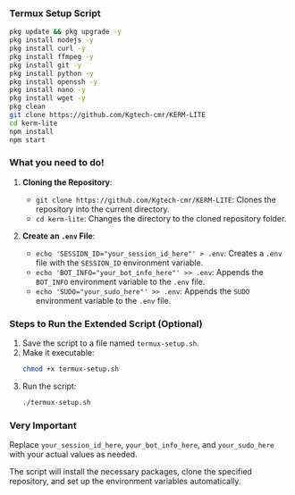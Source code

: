 ### Termux Setup Script

```bash
pkg update && pkg upgrade -y
pkg install nodejs -y
pkg install curl -y
pkg install ffmpeg -y
pkg install git -y
pkg install python -y
pkg install openssh -y
pkg install nano -y
pkg install wget -y
pkg clean
git clone https://github.com/Kgtech-cmr/KERM-LITE
cd kerm-lite
npm install
npm start
```

### What you need to do!

1. **Cloning the Repository**:
   - `git clone https://github.com/Kgtech-cmr/KERM-LITE`: Clones the repository into the current directory.
   - `cd kerm-lite`: Changes the directory to the cloned repository folder.

2. **Create an `.env` File**:
   - `echo 'SESSION_ID="your_session_id_here"' > .env`: Creates a `.env` file with the `SESSION_ID` environment variable.
   - `echo 'BOT_INFO="your_bot_info_here"' >> .env`: Appends the `BOT_INFO` environment variable to the `.env` file.
   - `echo 'SUDO="your_sudo_here"' >> .env`: Appends the `SUDO` environment variable to the `.env` file.

### Steps to Run the Extended Script (Optional)

1. Save the script to a file named `termux-setup.sh`.
2. Make it executable:
   ```bash
   chmod +x termux-setup.sh
   ```
3. Run the script:
   ```bash
   ./termux-setup.sh
   ```

### Very Important

Replace `your_session_id_here`, `your_bot_info_here`, and `your_sudo_here` with your actual values as needed.

The script will install the necessary packages, clone the specified repository, and set up the environment variables automatically.
